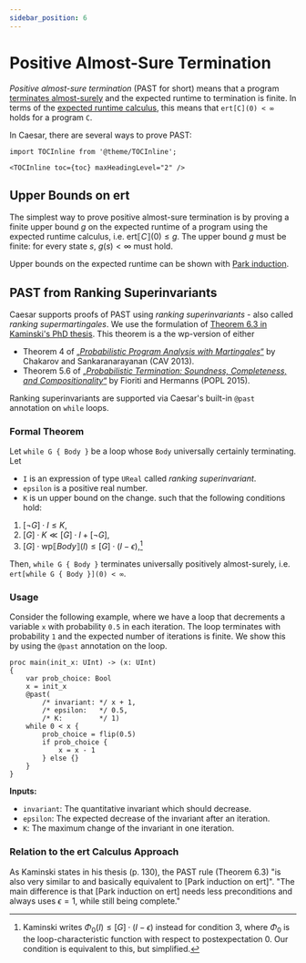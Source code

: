```yaml
---
sidebar_position: 6
---
```


# Positive Almost-Sure Termination

_Positive almost-sure termination_ (PAST for short) means that a program [terminates almost-surely](ast) and the expected runtime to termination is finite.
In terms of the [expected runtime calculus](calculi), this means that `ert[C](0) < ∞` holds for a program `C`.

In Caesar, there are several ways to prove PAST:

```mdx-code-block
import TOCInline from '@theme/TOCInline';

<TOCInline toc={toc} maxHeadingLevel="2" />
```

## Upper Bounds on ert

The simplest way to prove positive almost-sure termination is by proving a finite upper bound $g$ on the expected runtime of a program using the expected runtime calculus, i.e. $\mathrm{ert}\llbracket C \rrbracket(0) \leq g$.
The upper bound $g$ must be finite: for every state $s$, $g(s) < \infty$ must hold.

Upper bounds on the expected runtime can be shown with [Park induction](./induction.md).

## PAST from Ranking Superinvariants

Caesar supports proofs of PAST using *ranking superinvariants* - also called *ranking supermartingales*.
We use the formulation of [Theorem 6.3 in Kaminski's PhD thesis](http://publications.rwth-aachen.de/record/755408/files/755408.pdf#page=143).
This theorem is a the wp-version of either
 * Theorem 4 of [„*Probabilistic Program Analysis with Martingales*“](https://doi.org/10.1007/978-3-642-39799-8_34) by Chakarov and  Sankaranarayanan (CAV 2013).
 * Theorem 5.6 of [„*Probabilistic Termination: Soundness, Completeness, and Compositionality*“](https://doi.org/10.1145/2775051.2677001) by Fioriti and Hermanns (POPL 2015).

Ranking superinvariants are supported via Caesar's built-in `@past` annotation on `while` loops.

### Formal Theorem

Let `while G { Body }` be a loop whose `Body` universally certainly terminating.
Let
 * `I` is an expression of type `UReal` called *ranking superinvariant*.
 * `epsilon` is a positive real number.
 * `K` is un upper bound on the change.
such that the following conditions hold:
 1. $[\neg G] \cdot I \leq K$,
 2. $[G] \cdot K \ll [G] \cdot I + [\neg G]$,
 3. $[G] \cdot \mathrm{wp}\llbracket Body \rrbracket(I) \leq [G] \cdot (I - \epsilon)$,[^literature-condition-3]

Then, `while G { Body }` terminates universally positively almost-surely, i.e. `ert[while G { Body }](0) < ∞`.

### Usage

Consider the following example, where we have a loop that decrements a variable `x` with probability `0.5` in each iteration.
The loop terminates with probability `1` and the expected number of iterations is finite.
We show this by using the `@past` annotation on the loop.

```heyvl
proc main(init_x: UInt) -> (x: UInt)
{
    var prob_choice: Bool
    x = init_x
    @past(
        /* invariant: */ x + 1,
        /* epsilon:   */ 0.5,
        /* K:         */ 1)
    while 0 < x {
        prob_choice = flip(0.5)
        if prob_choice {
            x = x - 1
        } else {}
    }
}
```

**Inputs:**
- `invariant`: The quantitative invariant which should decrease.
- `epsilon`: The expected decrease of the invariant after an iteration.
- `K`: The maximum change of the invariant in one iteration.

### Relation to the ert Calculus Approach

As Kaminski states in his thesis (p. 130), the PAST rule (Theorem 6.3) "is also very similar to and basically equivalent to [Park induction on ert]".
"The main difference is that [Park induction on ert] needs less preconditions and always uses $\epsilon = 1$, while still being complete."

[^literature-condition-3]: Kaminski writes $\Phi_0(I) \leq [G] \cdot (I - \epsilon)$ instead for condition 3, where $\Phi_0$ is the loop-characteristic function with respect to postexpectation $0$. Our condition is equivalent to this, but simplified.
